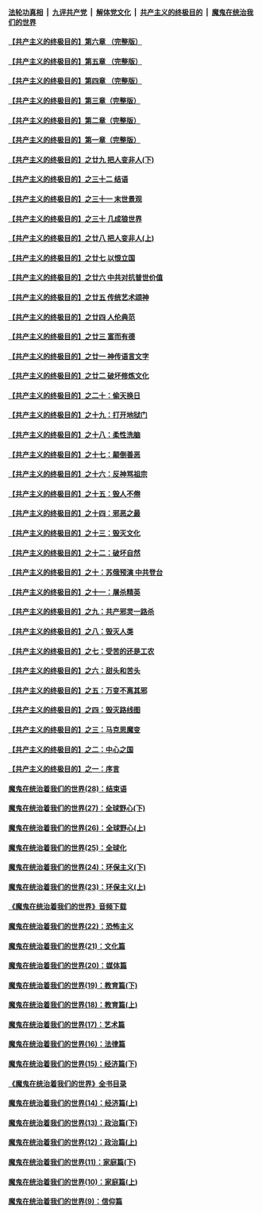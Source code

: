 ####  [法轮功真相](../../../../basic/blob/master/README.md?t=05101231) &nbsp;|&nbsp; [九评共产党](../../../../9ping.md/blob/master/README.md?t=05101231) &nbsp;|&nbsp; [解体党文化](../../../../jtdwh.md/blob/master/README.md?t=05101231)  &nbsp;|&nbsp; [共产主义的终极目的](../../../../gczydzjmd.md/blob/master/README.md?t=05101231) &nbsp;|&nbsp; [魔鬼在统治我们的世界](../../../../mgztzwmdsj.md/blob/master/README.md?t=05101231) 

#### [【共产主义的终极目的】第六章 （完整版）](../pages/nsc422/n11428913.md?t=05101231) 

#### [【共产主义的终极目的】第五章 （完整版）](../pages/nsc422/n11428912.md?t=05101231) 

#### [【共产主义的终极目的】第四章 （完整版）](../pages/nsc422/n11428907.md?t=05101231) 

#### [【共产主义的终极目的】第三章（完整版）](../pages/nsc422/n11428848.md?t=05101231) 

#### [【共产主义的终极目的】第二章（完整版）](../pages/nsc422/n11428831.md?t=05101231) 

#### [【共产主义的终极目的】第一章（完整版）](../pages/nsc422/n11417651.md?t=05101231) 

#### [【共产主义的终极目的】之廿九 把人变非人(下)](../pages/nsc422/n11344140.md?t=05101231) 

#### [【共产主义的终极目的】之三十二 结语](../pages/nsc422/n11360535.md?t=05101231) 

#### [【共产主义的终极目的】之三十一 末世景观](../pages/nsc422/n11351129.md?t=05101231) 

#### [【共产主义的终极目的】之三十 几成狼世界](../pages/nsc422/n11348280.md?t=05101231) 

#### [【共产主义的终极目的】之廿八 把人变非人(上)](../pages/nsc422/n11340492.md?t=05101231) 

#### [【共产主义的终极目的】之廿七 以恨立国](../pages/nsc422/n11336944.md?t=05101231) 

#### [【共产主义的终极目的】之廿六 中共对抗普世价值](../pages/nsc422/n11324785.md?t=05101231) 

#### [【共产主义的终极目的】之廿五 传统艺术颂神](../pages/nsc422/n11296396.md?t=05101231) 

#### [【共产主义的终极目的】之廿四 人伦典范](../pages/nsc422/n11296397.md?t=05101231) 

#### [【共产主义的终极目的】之廿三 富而有德](../pages/nsc422/n11283598.md?t=05101231) 

#### [【共产主义的终极目的】之廿一 神传语言文字](../pages/nsc422/n11263265.md?t=05101231) 

#### [【共产主义的终极目的】之廿二 破坏修炼文化](../pages/nsc422/n11245728.md?t=05101231) 

#### [【共产主义的终极目的】之二十：偷天换日](../pages/nsc422/n11238846.md?t=05101231) 

#### [【共产主义的终极目的】之十九：打开地狱门](../pages/nsc422/n11206376.md?t=05101231) 

#### [【共产主义的终极目的】之十八：柔性洗脑](../pages/nsc422/n11199994.md?t=05101231) 

#### [【共产主义的终极目的】之十七：颠倒善恶](../pages/nsc422/n11179782.md?t=05101231) 

#### [【共产主义的终极目的】之十六：反神骂祖宗](../pages/nsc422/n11166798.md?t=05101231) 

#### [【共产主义的终极目的】之十五：毁人不倦](../pages/nsc422/n11166792.md?t=05101231) 

#### [【共产主义的终极目的】之十四：邪恶之最](../pages/nsc422/n11150249.md?t=05101231) 

#### [【共产主义的终极目的】之十三：毁灭文化](../pages/nsc422/n11135227.md?t=05101231) 

#### [【共产主义的终极目的】之十二：破坏自然](../pages/nsc422/n11135214.md?t=05101231) 

#### [【共产主义的终极目的】之十：苏俄预演 中共登台](../pages/nsc422/n11118424.md?t=05101231) 

#### [【共产主义的终极目的】之十一：屠杀精英](../pages/nsc422/n11118442.md?t=05101231) 

#### [【共产主义的终极目的】之九：共产邪灵一路杀](../pages/nsc422/n11114139.md?t=05101231) 

#### [【共产主义的终极目的】之八：毁灭人类](../pages/nsc422/n11108503.md?t=05101231) 

#### [【共产主义的终极目的】之七：受苦的还是工农](../pages/nsc422/n11101809.md?t=05101231) 

#### [【共产主义的终极目的】之六：甜头和苦头](../pages/nsc422/n11096971.md?t=05101231) 

#### [【共产主义的终极目的】之五：万变不离其邪](../pages/nsc422/n11091285.md?t=05101231) 

#### [【共产主义的终极目的】之四：毁灭路线图](../pages/nsc422/n11086284.md?t=05101231) 

#### [【共产主义的终极目的】之三：马克思魔变](../pages/nsc422/n11061941.md?t=05101231) 

#### [【共产主义的终极目的】之二：中心之国](../pages/nsc422/n11047728.md?t=05101231) 

#### [【共产主义的终极目的】之一：序言](../pages/nsc422/n11086077.md?t=05101231) 

#### [魔鬼在统治着我们的世界(28)：结束语](../pages/nsc422/n10936246.md?t=05101231) 

#### [魔鬼在统治着我们的世界(27)：全球野心(下)](../pages/nsc422/n10928319.md?t=05101231) 

#### [魔鬼在统治着我们的世界(26)：全球野心(上)](../pages/nsc422/n10900318.md?t=05101231) 

#### [魔鬼在统治着我们的世界(25)：全球化](../pages/nsc422/n10788205.md?t=05101231) 

#### [魔鬼在统治着我们的世界(24)：环保主义(下)](../pages/nsc422/n10695307.md?t=05101231) 

#### [魔鬼在统治着我们的世界(23)：环保主义(上)](../pages/nsc422/n10688613.md?t=05101231) 

#### [《魔鬼在统治着我们的世界》音频下载](../pages/nsc422/n10635553.md?t=05101231) 

#### [魔鬼在统治着我们的世界(22)：恐怖主义](../pages/nsc422/n10614727.md?t=05101231) 

#### [魔鬼在统治着我们的世界(21)：文化篇](../pages/nsc422/n10597706.md?t=05101231) 

#### [魔鬼在统治着我们的世界(20)：媒体篇](../pages/nsc422/n10586579.md?t=05101231) 

#### [魔鬼在统治着我们的世界(19)：教育篇(下)](../pages/nsc422/n10564808.md?t=05101231) 

#### [魔鬼在统治着我们的世界(18)：教育篇(上)](../pages/nsc422/n10526970.md?t=05101231) 

#### [魔鬼在统治着我们的世界(17)：艺术篇](../pages/nsc422/n10499093.md?t=05101231) 

#### [魔鬼在统治着我们的世界(16)：法律篇](../pages/nsc422/n10485969.md?t=05101231) 

#### [魔鬼在统治着我们的世界(15)：经济篇(下)](../pages/nsc422/n10469975.md?t=05101231) 

#### [《魔鬼在统治着我们的世界》全书目录](../pages/nsc422/n10464261.md?t=05101231) 

#### [魔鬼在统治着我们的世界(14)：经济篇(上)](../pages/nsc422/n10457370.md?t=05101231) 

#### [魔鬼在统治着我们的世界(13)：政治篇(下)](../pages/nsc422/n10448270.md?t=05101231) 

#### [魔鬼在统治着我们的世界(12)：政治篇(上)](../pages/nsc422/n10444576.md?t=05101231) 

#### [魔鬼在统治着我们的世界(11)：家庭篇(下)](../pages/nsc422/n10440961.md?t=05101231) 

#### [魔鬼在统治着我们的世界(10)：家庭篇(上)](../pages/nsc422/n10435448.md?t=05101231) 

#### [魔鬼在统治着我们的世界(9)：信仰篇](../pages/nsc422/n10432159.md?t=05101231) 

